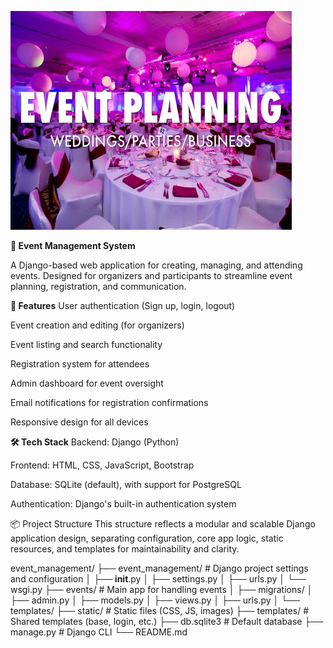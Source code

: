 ![Event_Manaement](Event.jpg)

**🎉 Event Management System**

A Django-based web application for creating, managing, and attending events. Designed for organizers and participants to streamline event planning, registration, and communication.

**🚀 Features**
User authentication (Sign up, login, logout)

Event creation and editing (for organizers)

Event listing and search functionality

Registration system for attendees

Admin dashboard for event oversight

Email notifications for registration confirmations

Responsive design for all devices

**🛠 Tech Stack**
Backend: Django (Python)

Frontend: HTML, CSS, JavaScript, Bootstrap

Database: SQLite (default), with support for PostgreSQL

Authentication: Django's built-in authentication system

📦 Project Structure 
     This structure reflects a modular and scalable Django application design, separating configuration, core app logic, static resources, and templates for maintainability and clarity.
    
event_management/
├── event_management/        # Django project settings and configuration
│   ├── __init__.py
│   ├── settings.py
│   ├── urls.py
│   └── wsgi.py
├── events/                  # Main app for handling events
│   ├── migrations/
│   ├── admin.py
│   ├── models.py
│   ├── views.py
│   ├── urls.py
│   └── templates/
├── static/                  # Static files (CSS, JS, images)
├── templates/               # Shared templates (base, login, etc.)
├── db.sqlite3               # Default database
├── manage.py                # Django CLI
└── README.md


